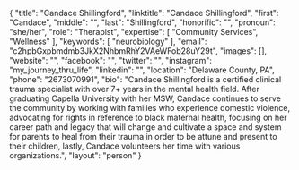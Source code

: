 {
  "title": "Candace Shillingford",
  "linktitle": "Candace Shillingford",
  "first": "Candace",
  "middle": "",
  "last": "Shillingford",
  "honorific": "",
  "pronoun": "she/her",
  "role": "Therapist",
  "expertise": [
    "Community Services",
    "Wellness"
  ],
  "keywords": [
    "neurobiology"
  ],
  "email": "c2hpbGxpbmdmb3JkX2NhbmRhY2VAeWFob28uY29t",
  "images": [],
  "website": "",
  "facebook": "",
  "twitter": "",
  "instagram": "my_journey_thru_life",
  "linkedin": "",
  "location": "Delaware County, PA",
  "phone": "2673070991",
  "bio": "Candace Shillingford is a certified clinical trauma specialist with over 7+ years in the mental health field. After graduating Capella University with her MSW, Candace continues to serve the community by working with families who experience domestic violence, advocating for rights in reference to black maternal health, focusing on her career path and legacy that will change and cultivate a space and system for parents to heal from their trauma in order to be attune and present to their children, lastly, Candace volunteers her time with various organizations.",
  "layout": "person"
}